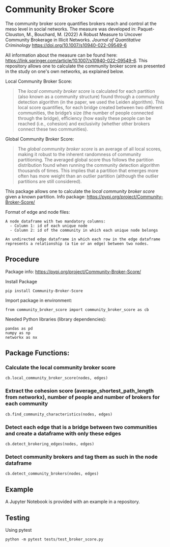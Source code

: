 # Community Broker Score

The community broker score quantifies brokers reach and control at the meso level in social networks. The measure was developed in: Paquet-Clouston, M., Bouchard, M. (2022) A Robust Measure to Uncover Community Brokerage in Illicit Networks. _Journal of Quantitative Criminology_ https://doi.org/10.1007/s10940-022-09549-6

All information about the measure can be found here: https://link.springer.com/article/10.1007/s10940-022-09549-6. This repository allows one to calculate the community broker score as presented in the study on one's own networks, as explained below. 


Local Community Broker Score:
> The *local community broker score* is calculated for each partition (also known as a community structure) found through a community detection algorithm (in the paper, we used the Leiden algorithm). This local score quantifies, for each bridge created between two different communities, the bridge’s size (the number of people connected through the bridge), efficiency (how easily these people can be reached (i.e., cohesion) and exclusivity (whether other brokers connect these two communities).

Global Community Broker Score:
> The *global community broker score* is an average of all local scores, making it robust to the inherent randomness of community partitioning. The averaged global score thus follows the partition distribution found when running the community detection algorithm thousands of times. This implies that a partition that emerges more often has more weight than an outlier partition (although the outlier partitions are still considered).

This package allows one to calculate the *local community broker score* given a known partition. Info package: https://pypi.org/project/Community-Broker-Score/

Format of edge and node files:

    A node dataframe with two mandatory columns:
      - Column 1: id of each unique node
      - Column 2: id of the community in which each unique node belongs

    An undirected edge dataframe in which each row in the edge dataframe represents a relationship (a tie or an edge) between two nodes.

## Procedure

Package info: https://pypi.org/project/Community-Broker-Score/

Install Package
  ```
  pip install Community-Broker-Score
  ```

  Import package in environment:
  ```
  from community_broker_score import community_broker_score as cb 
  ```
  Needed Python libraries (library dependencies):
  ```
  pandas as pd
  numpy as np
  networkx as nx
  ```

## Package Functions:

  ### Calculate the local community broker score
  ```
  cb.local_community_broker_score(nodes, edges)

  ```

  ### Extract the cohesion score (average_shortest_path_length from networkx), number of people and number of brokers for each community
  ```
  cb.find_community_characteristics(nodes, edges)
  ```

  ### Detect each edge that is a bridge between two communities and create a dataframe with only these edges
  ```
  cb.detect_brokering_edges(nodes, edges)
  ```

  ### Detect community brokers and tag them as such in the node dataframe
  ```
  cb.detect_community_brokers(nodes, edges)
  ```

## Example
A Jupyter Notebook is provided with an example in a repository. 

## Testing
Using pytest
 ```
 python -m pytest tests/test_broker_score.py
 ```
